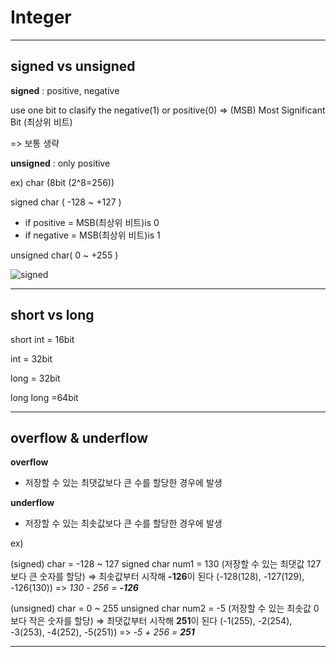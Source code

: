 # Integer
___
## signed vs unsigned  

__signed__ : positive, negative

use one bit to clasify the negative(1) or positive(0) 
=> (MSB) Most Significant Bit (최상위 비트)

=> 보통 생략

__unsigned__ : only positive

ex) char (8bit (2^8=256))

signed char ( -128 ~ +127 ) 

+ if positive = MSB(최상위 비트)is 0
+ if negative = MSB(최상위 비트)is 1
   
unsigned char( 0 ~ +255 )

![signed](https://user-images.githubusercontent.com/50546745/139521325-b4571405-84ce-4cb9-89f7-b671223b8bbd.png)
___
## short vs long

short int = 16bit

int = 32bit

long = 32bit

long long =64bit
___
## overflow & underflow
**overflow**
+ 저장할 수 있는 최댓값보다 큰 수를 할당한 경우에 발생

**underflow**
+ 저장할 수 있는 최솟값보다 큰 수를 할당한 경우에 발생

ex) 

(signed) char = -128 ~ 127
signed char num1 = 130 (저장할 수 있는 최댓값 127보다 큰 숫자를 할당)
=> 최솟값부터 시작해 **-126**이 된다 (-128(128), -127(129), -126(130))
=> *130 - 256 = **-126***

(unsigned) char = 0 ~ 255 
unsigned char num2 = -5 (저장할 수 있는 최솟값 0보다 작은 숫자를 할당)
=> 최댓값부터 시작해 **251**이 된다 (-1(255), -2(254), -3(253), -4(252), -5(251))
=> *-5 + 256 = **251***
___
